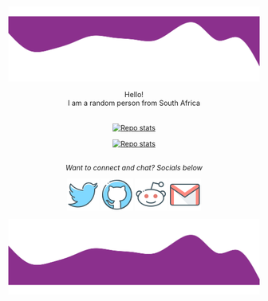 <img src="https://raw.githubusercontent.com/MilaDog/MilaDog/c2c07a37397be5c41599adb1d6737dbc271dc978/readme/header.svg" alt="Header Image">

<p align="center">Hello!<br> I am a random person from South Africa<br><br></p>

<p align="center">
    <a href="https://github.com/anuraghazra/github-readme-stats">
        <img src="https://github-readme-stats.vercel.app/api?username=MilaDog&theme=vue-dark&count_private=true&show_icons=true" alt="Repo stats" align="center">
    </a>
</p>

<p align="center">
    <a href="https://github.com/anuraghazra/github-readme-stats">
        <img src="https://github-readme-stats.vercel.app/api/top-langs/?username=MilaDog&theme=vue-dark&count_private=true&show_icons=true&langs_count=3&custom_title=Top Languages Used&card_width=495" alt="Repo stats" align="center">
    </a>
</p>

<p align="center">
    <i><br>Want to connect and chat? Socials below</i>
    <p align="center">
        <a href="https://twitter.com/danny1_ryan" alt="Twitter"><img src="https://raw.githubusercontent.com/MilaDog/MilaDog/329d8611db62c91d84c48564efa7227ddbd5aa79/readme/twitter.svg"></a>
        <a href="https://github.com/MilaDog" alt="Github"><img src="https://raw.githubusercontent.com/MilaDog/MilaDog/329d8611db62c91d84c48564efa7227ddbd5aa79/readme/github.svg"></a>
        <a href="https://reddit.com/user/danny1_ryan" alt="Reddit"><img src="https://raw.githubusercontent.com/MilaDog/MilaDog/329d8611db62c91d84c48564efa7227ddbd5aa79/readme/reddit.svg"></a>        
        <a href="mailto:daniel.ryan.sergeant@gmail.com" alt="Contact me"><img src="https://raw.githubusercontent.com/MilaDog/MilaDog/329d8611db62c91d84c48564efa7227ddbd5aa79/readme/gmail.svg"></a>
    </p>
</p>

<img src="https://raw.githubusercontent.com/MilaDog/MilaDog/c2c07a37397be5c41599adb1d6737dbc271dc978/readme/footer.svg" alt="Footer Image">